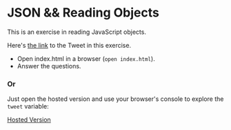 # JSON && Reading Objects

This is an exercise in reading JavaScript objects.

Here's [the link](https://twitter.com/twitterapi/status/210462857140252672) to the Tweet in this exercise.


- Open index.html in a browser (`open index.html`).
- Answer the questions.


### Or

Just open the hosted version and use your browser's console to explore the `tweet` variable:

[Hosted Version](http://ga-wdi-exercises.github.io/big_ole_twitter_object)
